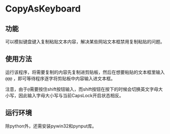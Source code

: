 # CopyAsKeyboard

## 功能

可以模拟键盘键入复制粘贴文本内容，解决某些网站文本框禁用复制粘贴的问题。

## 使用方法

运行该程序，将需要复制的内容先复制进剪贴板，然后在想要粘贴的文本框里输入 `@@@` ，即可等待程序逐字将剪贴板中内容输入进文本框。

注意，由于`@`需要按住shift按钮输入，而shift按钮在按下的时候会切换英文字母大小写，因此输入字母大小写与当前CapsLock开启状态相反。

## 运行环境

除python外，还需安装pywin32和pynput库。
